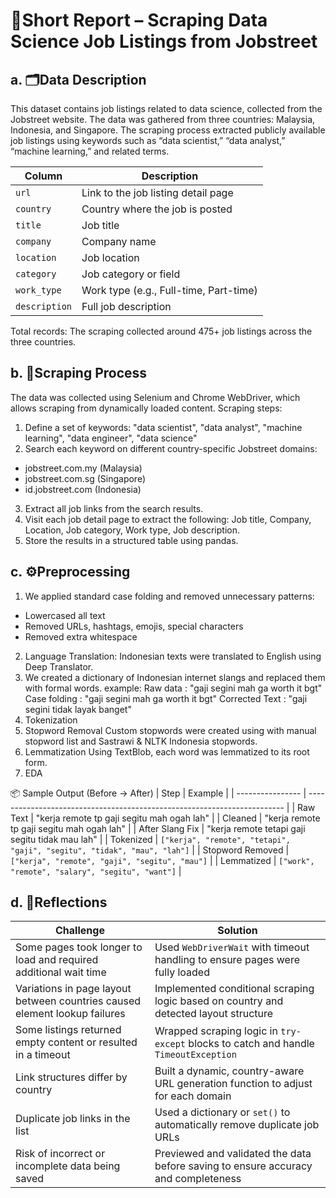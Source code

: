 # 📄Short Report – Scraping Data Science Job Listings from Jobstreet

## a.  🗂️Data Description
This dataset contains job listings related to data science, collected from the Jobstreet website. The data was gathered from three countries: Malaysia, Indonesia, and Singapore.
The scraping process extracted publicly available job listings using keywords such as “data scientist,” “data analyst,” “machine learning,” and related terms.

| Column        | Description                            |
| ------------- | -------------------------------------- |
| `url`         | Link to the job listing detail page    |
| `country`     | Country where the job is posted        |
| `title`       | Job title                              |
| `company`     | Company name                           |
| `location`    | Job location                           |
| `category`    | Job category or field                  |
| `work_type`   | Work type (e.g., Full-time, Part-time) |
| `description` | Full job description                   |
Total records:
The scraping collected around 475+ job listings across the three countries.

## b. 🔧Scraping Process
The data was collected using Selenium and Chrome WebDriver, which allows scraping from dynamically loaded content.
Scraping steps:
1) Define a set of keywords:
"data scientist", "data analyst", "machine learning", "data engineer", "data science"
2) Search each keyword on different country-specific Jobstreet domains:
- jobstreet.com.my (Malaysia)
- jobstreet.com.sg (Singapore)
- id.jobstreet.com (Indonesia)
3) Extract all job links from the search results.
4) Visit each job detail page to extract the following:
Job title, Company, Location, Job category, Work type, Job description.
5) Store the results in a structured table using pandas.

## c. ⚙️Preprocessing
1. We applied standard case folding and removed unnecessary patterns:
- Lowercased all text
- Removed URLs, hashtags, emojis, special characters
- Removed extra whitespace
2. Language Translation: Indonesian texts were translated to English using Deep Translator.
3. We created a dictionary of Indonesian internet slangs and replaced them with formal words.
example: 
Raw data       : "gaji segini mah ga worth it bgt"
Case folding   : "gaji segini mah ga worth it bgt"
Corrected Text : "gaji segini tidak layak banget"
4. Tokenization
5. Stopword Removal
Custom stopwords were created using with manual stopword list and Sastrawi & NLTK Indonesia stopwords.
6. Lemmatization
Using TextBlob, each word was lemmatized to its root form.
7. EDA

📦 Sample Output (Before → After)
| Step             | Example                                                                  |
| ---------------- | ------------------------------------------------------------------------ |
| Raw Text         | "kerja remote tp gaji segitu mah ogah lah"                               |
| Cleaned          | "kerja remote tp gaji segitu mah ogah lah"                               |
| After Slang Fix  | "kerja remote tetapi gaji segitu tidak mau lah"                          |
| Tokenized        | `["kerja", "remote", "tetapi", "gaji", "segitu", "tidak", "mau", "lah"]` |
| Stopword Removed | `["kerja", "remote", "gaji", "segitu", "mau"]`                           |
| Lemmatized       | `["work", "remote", "salary", "segitu", "want"]`                         |

## d. 🧠Reflections
| Challenge                                                                                  | Solution                                                                                 |
| ------------------------------------------------------------------------------------------ | ---------------------------------------------------------------------------------------- |
| Some pages took longer to load and required additional wait time                           | Used `WebDriverWait` with timeout handling to ensure pages were fully loaded             |
| Variations in page layout between countries caused element lookup failures                 | Implemented conditional scraping logic based on country and detected layout structure    |
| Some listings returned empty content or resulted in a timeout                              | Wrapped scraping logic in `try-except` blocks to catch and handle `TimeoutException`     |
| Link structures differ by country                                                          | Built a dynamic, country-aware URL generation function to adjust for each domain         |
| Duplicate job links in the list                                                            | Used a dictionary or `set()` to automatically remove duplicate job URLs                  |
| Risk of incorrect or incomplete data being saved                                           | Previewed and validated the data before saving to ensure accuracy and completeness       |

